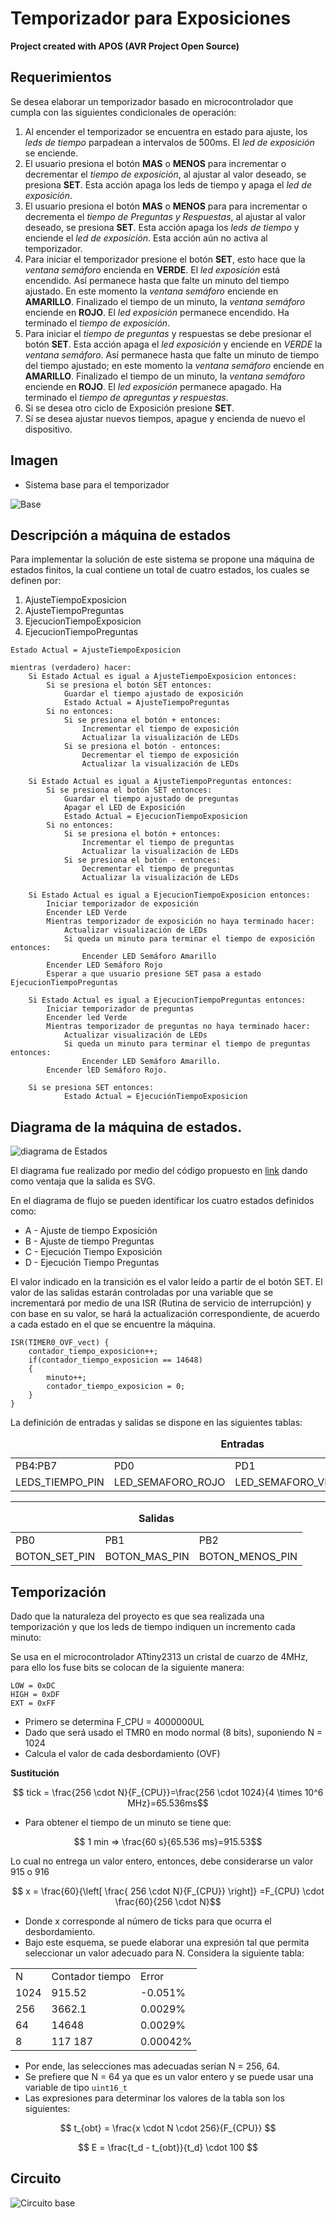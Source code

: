 
# Temporizador para Exposiciones 

**Project created with APOS (AVR Project Open Source)**


## Requerimientos

Se desea elaborar un temporizador basado en microcontrolador que cumpla con las siguientes condicionales de operación:

1. Al encender el temporizador se encuentra en estado para ajuste, los *leds de tiempo* parpadean a intervalos de 500ms. El *led de exposición* se enciende.
2.  El usuario presiona el botón **MAS** o **MENOS** para incrementar o decrementar el *tiempo de exposición*, al ajustar al valor deseado, se presiona **SET**. Esta acción apaga los leds de tiempo y apaga el *led de exposición*.
3.  El usuario presiona el botón **MAS** o **MENOS** para para incrementar o decrementa el *tiempo de Preguntas y Respuestas*, al ajustar al valor deseado, se presiona **SET**. Esta acción apaga los *leds de tiempo* y enciende el *led de exposición*. Esta acción aún no activa al temporizador.
4.  Para iniciar el temporizador presione el botón **SET**, esto hace que la *ventana semáforo* encienda en **VERDE**. El *led exposición* está encendido. Así permanece hasta que falte un minuto del tiempo ajustado. En este momento la *ventana semáforo* enciende en **AMARILLO**. Finalizado el tiempo de un minuto, la *ventana semáforo* enciende en **ROJO**. El *led exposición* permanece encendido. Ha terminado el *tiempo de exposición*.
5.  Para iniciar el *tiempo de preguntas* y respuestas se debe presionar el botón **SET**. Esta acción apaga el *led exposición* y enciende en *VERDE* la *ventana semáforo*. Así permanece hasta que falte un minuto de tiempo del tiempo ajustado; en este momento la *ventana semáforo* enciende en **AMARILLO**. Finalizado el tiempo de un minuto, la *ventana semáforo* enciende en **ROJO**. El *led exposición* permanece apagado. Ha terminado el *tiempo de apreguntas y respuestas*.
6.  Si se desea otro ciclo de Exposición presione **SET**.
7.  Sí se desea ajustar nuevos tiempos, apague y encienda de nuevo el dispositivo.

## Imagen
* Sistema base para el temporizador

![Base](img/g9040.png)

## Descripción a máquina de estados

Para implementar la solución de este sistema se propone una máquina de estados finitos, la cual contiene un total de cuatro estados, los cuales se definen por:
1. AjusteTiempoExposicion
2. AjusteTiempoPreguntas
3. EjecucionTiempoExposicion
4. EjecucionTiempoPreguntas
```
Estado Actual = AjusteTiempoExposicion

mientras (verdadero) hacer:
    Si Estado Actual es igual a AjusteTiempoExposicion entonces:
        Si se presiona el botón SET entonces:
            Guardar el tiempo ajustado de exposición
            Estado Actual = AjusteTiempoPreguntas
        Si no entonces:
            Si se presiona el botón + entonces:
                Incrementar el tiempo de exposición
                Actualizar la visualización de LEDs
            Si se presiona el botón - entonces:
                Decrementar el tiempo de exposición
                Actualizar la visualización de LEDs
                
    Si Estado Actual es igual a AjusteTiempoPreguntas entonces:
        Si se presiona el botón SET entonces:
            Guardar el tiempo ajustado de preguntas
            Apagar el LED de Exposición
            Estado Actual = EjecucionTiempoExposicion
        Si no entonces:
            Si se presiona el botón + entonces:
                Incrementar el tiempo de preguntas
                Actualizar la visualización de LEDs
            Si se presiona el botón - entonces:
                Decrementar el tiempo de preguntas
                Actualizar la visualización de LEDs
                
    Si Estado Actual es igual a EjecucionTiempoExposicion entonces:
        Iniciar temporizador de exposición
        Encender LED Verde
        Mientras temporizador de exposición no haya terminado hacer:
            Actualizar visualización de LEDs
            Si queda un minuto para terminar el tiempo de exposición entonces:
                Encender LED Semáforo Amarillo
        Encender LED Semáforo Rojo
        Esperar a que usuario presione SET pasa a estado EjecucionTiempoPreguntas
        
    Si Estado Actual es igual a EjecucionTiempoPreguntas entonces:
        Iniciar temporizador de preguntas
        Encender led Verde
        Mientras temporizador de preguntas no haya terminado hacer:
            Actualizar visualización de LEDs
            Si queda un minuto para terminar el tiempo de preguntas entonces:
                Encender LED Semáforo Amarillo.
        Encender lED Semáforo Rojo.
    
    Si se presiona SET entonces:
    		Estado Actual = EjecuciónTiempoExposicion

```

## Diagrama de la máquina de estados.

![diagrama de Estados](img/Digraph.gv.svg)

El diagrama fue realizado por medio del código propuesto en [link](https://foro.elhacker.net/scripting/python_diagramacion_de_una_maquina_de_estados_fintios_fsm-t449594.0.html) dando como ventaja que la salida es SVG.

En el diagrama de flujo se pueden identificar los cuatro estados definidos como:

* A - Ajuste de tiempo Exposición
* B - Ajuste de tiempo Preguntas
* C - Ejecución Tiempo Exposición
* D - Ejecución Tiempo Preguntas

El valor indicado en la transición es el valor leído a partir de el botón SET. 
El valor de las salidas estarán controladas por una variable que se incrementará por medio de una ISR (Rutina de servicio de interrupción) y con base en su valor, se hará la actualización correspondiente, de acuerdo a cada estado en el que se encuentre la máquina.

```
ISR(TIMER0_OVF_vect) {
	contador_tiempo_exposicion++;
	if(contador_tiempo_exposicion == 14648)
	{
		minuto++;
		contador_tiempo_exposicion = 0;
	}
}
```

La definición de entradas y salidas se dispone en las siguientes tablas:

<table class = "default">
	<caption>
		<b>Entradas</b>
	</caption>
	<tr>
		<td>PB4:PB7</td>
		<td>PD0</td>
		<td>PD1</td>
		<td>PD2</td>
	</tr>
	<tr>
		<td>LEDS_TIEMPO_PIN</td>
		<td>LED_SEMAFORO_ROJO</td>
		<td>LED_SEMAFORO_VERDE</td>
		<td>LED_SEMAFORO_AZUL</td>
	</tr>
</table>

--------------------------------------------------------

<table class = "default">
	<caption>
		<b>Salidas</b>
	</caption>
	<tr>
		<td>PB0</td>
		<td>PB1</td>
		<td>PB2</td>
	</tr>
	<tr>
		<td>BOTON_SET_PIN</td>
		<td>BOTON_MAS_PIN</td>
		<td>BOTON_MENOS_PIN</td>
	</tr>
</table>

## Temporización

Dado que la naturaleza del proyecto es que sea realizada una temporización y que los leds de tiempo indiquen un incremento cada minuto:


Se usa en el microcontrolador ATtiny2313 un cristal de cuarzo de 4MHz, para ello los fuse bits se colocan de la siguiente manera:

```
LOW = 0xDC
HIGH = 0xDF
EXT = 0xFF
```

* Primero se determina F_CPU = 4000000UL
* Dado que será usado el TMR0 en modo normal (8 bits), suponiendo N = 1024
* Calcula el valor de cada desbordamiento (OVF)

**Sustitución**

$$ tick = \frac{256 \cdot N}{F_{CPU}}=\frac{256 \cdot 1024}{4 \times 10^6 MHz}=65.536ms$$

* Para obtener el tiempo de un minuto se tiene que:

$$ 1 min => \frac{60 s}{65.536 ms}=915.53$$

Lo cual no entrega un valor entero, entonces, debe considerarse un valor 915 o 916

$$ x = \frac{60}{\left[ \frac{ 256 \cdot N}{F_{CPU}} \right]} =F_{CPU} \cdot \frac{60}{256 \cdot N}$$
 


* Donde x corresponde al número de ticks para que ocurra el desbordamiento.
* Bajo este esquema, se puede elaborar una expresión tal que permita seleccionar un valor adecuado para N. Considera la siguiente tabla:

<table class="default">
  <tr>
    <td>N</td>
    <td>Contador tiempo</td>
    <td>Error</td>
  </tr>
  <tr>
  	<td>1024</td>
    <td>915.52</td>
    <td>-0.051%</td>
  </tr>
    <tr>
    <td>256</td>
    <td>3662.1</td>
    <td>0.0029%</td>
  </tr>
    <tr>
    <td>64</td>
    <td>14648</td>
    <td>0.0029%</td>
  </tr>
    <tr>
    <td>8</td>
    <td>117 187</td>
    <td>0.00042%</td>
  </tr>
</table>

* Por ende, las selecciones mas adecuadas serían N = 256, 64.
* Se prefiere que N = 64 ya que es un valor entero y se puede usar una variable de tipo `uint16_t`
* Las expresiones para determinar los valores de la tabla son los siguientes:

$$ t_{obt} = \frac{x \cdot N \cdot 256}{F_{CPU}} $$

$$ E = \frac{t_d - t_{obt}}{t_d} \cdot 100 $$

## Circuito

![Circuito base](img/xtal.svg)
